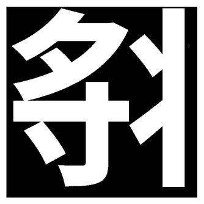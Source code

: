 
![upgit_20231222_1703244116.png](https://raw.githubusercontent.com/LLLLLUOTJ/img_ob/main/2023/12/upgit_20231222_1703244116.png)